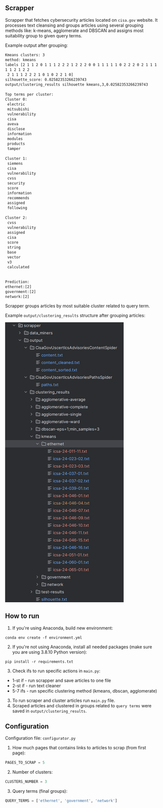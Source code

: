 ## Scrapper

Scrapper that fetches cybersecurity articles located on ``cisa.gov`` website.
It processes text cleansing and groups articles using several grouping methods like: k-means, agglomerate and DBSCAN and assigns most suitability group to given query terms.

Example output after grouping:
```
Kmeans clusters: 3
method: kmeans
labels [2 1 1 2 0 1 1 1 2 2 2 1 2 2 2 0 0 1 1 1 1 1 0 2 2 2 0 2 1 1 1 1 1 2 1 2 2
 2 1 1 1 2 2 2 1 0 1 0 2 2 1 0]
silhouette_score: 0.02582353266239743
output/clustering_results silhouette kmeans,3,0.02582353266239743

Top terms per cluster:
Cluster 0:
 electric
 mitsubishi
 vulnerability
 cisa
 aveva
 disclose
 information
 modules
 products
 tamper

Cluster 1:
 siemens
 cisa
 vulnerability
 cvss
 security
 score
 information
 recommends
 assigned
 following

Cluster 2:
 cvss
 vulnerability
 assigned
 cisa
 score
 string
 base
 vector
 v3
 calculated


Prediction:
ethernet:[2]
government:[2]
network:[2]
```
Scrapper groups articles by most suitable cluster related to query term.

Example ``output/clustering_results`` structure after grouping articles:

![clustering_results_structure.png](screenshots%2Fclustering_results_structure.png)

## How to run
1. If you're using Anaconda, build new environment:
```
conda env create -f environment.yml
```
2. If you're not using Anaconda, install all needed packages (make sure you are using 3.8.10 Python version):
```
pip install -r requirements.txt
```
3. Check ifs to run specific actions in ``main.py``:
* 1-st if - run scrapper and save articles to one file
* 2-st if - run text cleaner
* 5-7 ifs - run specific clustering method (kmeans, dbscan, agglomerate)
3. To run scraper and cluster articles run ``main.py`` file.
4. Scraped articles and clustered in groups related to ``query terms`` were saved in ``output/clustering_results``.

## Configuration

Configuration file: ``configurator.py``

1. How much pages that contains links to articles to scrap (from first page):
```python
PAGES_TO_SCRAP = 5
```

2. Number of clusters:
```python
CLUSTERS_NUMBER = 3
```

3. Query terms (final groups):
```python
QUERY_TERMS = ['ethernet', 'government', 'network']
```